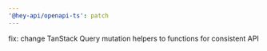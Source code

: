 ```yaml
---
'@hey-api/openapi-ts': patch
---
```


fix: change TanStack Query mutation helpers to functions for consistent API
